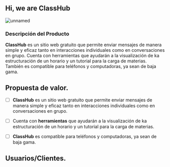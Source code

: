 ## Hi, we are ClassHub 
![unnamed](https://github.com/user-attachments/assets/4da11245-d27c-45e0-b692-a0ad1df253c6)
### Descripción del Producto
**ClassHub** es un sitio web gratuito que permite enviar mensajes de manera simple y eficaz tanto en interacciones individuales como en conversaciones en grupo.
Cuenta con herramientas que ayudarán a la visualización de ka estructuración de un horario y un tutorial para la carga de materias.
También es compatible para teléfonos y computadoras, ya sean de baja gama.

## Propuesta de valor.
- [ ] **ClassHub** es un sitio web gratuito que permite enviar mensajes de manera simple y eficaz tanto en interacciones individuales como en conversaciones en grupo.

- [ ] Cuenta con **herramientas** que ayudarán a la visualización de ka estructuración de un horario y un tutorial para la carga de materias.

- [ ] **ClassHub** es compatible para teléfonos y computadoras, ya sean de baja gama.

## Usuarios/Clientes.
